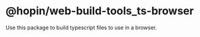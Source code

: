 # @hopin/web-build-tools_ts-browser

Use this package to build typescript files to use in a browser.